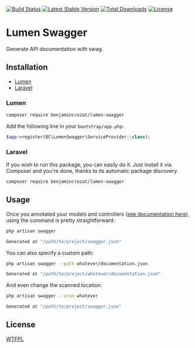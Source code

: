 [![Build Status](https://travis-ci.org/benjamincrozat/lumen-swagger.svg?branch=master)](https://travis-ci.org/benjamincrozat/lumen-swagger)
[![Latest Stable Version](https://poser.pugx.org/benjamincrozat/lumen-swagger/v/stable)](https://packagist.org/packages/benjamincrozat/lumen-swagger)
[![Total Downloads](https://poser.pugx.org/benjamincrozat/lumen-swagger/downloads)](https://packagist.org/packages/benjamincrozat/lumen-swagger)
[![License](https://poser.pugx.org/benjamincrozat/lumen-swagger/license)](https://packagist.org/packages/benjamincrozat/lumen-swagger)

# Lumen Swagger

Generate API documentation with swag.

## Installation

- [Lumen](#lumen)
- [Laravel](#laravel)

### Lumen

```bash
composer require benjamincrozat/lumen-swagger
```

Add the following line in your `bootstrap/app.php`:

```php
$app->register(BC\LumenSwagger\ServiceProvider::class);
```

### Laravel

If you wish to run this package, you can easily do it. Just install it via Composer and you're done, thanks to its automatic package discovery.

```bash
composer require benjamincrozat/lumen-swagger
```

## Usage

Once you annotated your models and controllers ([see documentation here](https://github.com/zircote/swagger-php)), using the command is pretty straightforward:

```bash
php artisan swagger

Generated at "/path/to/project/swagger.json"
```

You can also specify a custom path:

```bash
php artisan swagger --path whatever/documentation.json

Generated at "/path/to/project/whatever/documentation.json"
```

And even change the scanned location:

```bash
php artisan swagger --scan whatever

Generated at "/path/to/project/swagger.json"
```

## License

[WTFPL](http://www.wtfpl.net/txt/copying/)
